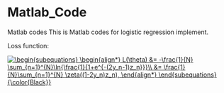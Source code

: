 # Matlab_Code
Matlab codes
This is Matlab codes for logistic regression implement.

Loss function:

<a href="https://www.codecogs.com/eqnedit.php?latex=\begin{subequations}&space;\begin{align*}&space;L(\theta)&space;&=&space;-\frac{1}{N}&space;\sum_{n=1}^{N}\ln{\frac{1}{1&plus;e^{-(2y_n-1)z_n}}}\\&space;&=&space;\frac{1}{N}\sum_{n=1}^{N}&space;\zeta((1-2y_n)z_n),&space;\end{align*}&space;\end{subequations}{\color{Black}}" target="_blank"><img src="https://latex.codecogs.com/gif.latex?\begin{subequations}&space;\begin{align*}&space;L(\theta)&space;&=&space;-\frac{1}{N}&space;\sum_{n=1}^{N}\ln{\frac{1}{1&plus;e^{-(2y_n-1)z_n}}}\\&space;&=&space;\frac{1}{N}\sum_{n=1}^{N}&space;\zeta((1-2y_n)z_n),&space;\end{align*}&space;\end{subequations}{\color{Black}}" title="\begin{subequations} \begin{align*} L(\theta) &= -\frac{1}{N} \sum_{n=1}^{N}\ln{\frac{1}{1+e^{-(2y_n-1)z_n}}}\\ &= \frac{1}{N}\sum_{n=1}^{N} \zeta((1-2y_n)z_n), \end{align*} \end{subequations}{\color{Black}}" /></a>
